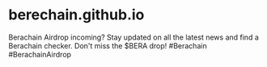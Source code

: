 # berechain.github.io
Berachain Airdrop incoming? Stay updated on all the latest news and find a Berachain checker.  Don't miss the $BERA drop! #Berachain #BerachainAirdrop
